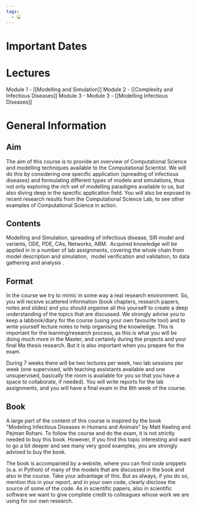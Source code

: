```yaml
---
tags:
  - 💻
---
```

# Important Dates

# Lectures
Module 1 - [[Modelling and Simulation]]
Module 2 - [[Complexity and Infectious Diseases]]
Module 3 - 
Module 3 - [[Modelling Infectious Diseases]]

# General Information
## Aim
The aim of this course is to provide an overview of Computational Science and modelling techniques available to the Computational Scientist. We will do this by considering one specific application (spreading of infectious diseases) and formulating different types of models and simulations, thus not only exploring the rich set of modelling paradigms available to us, but also diving deep in the specific application field. You will also be exposed to recent research results from the Computational Science Lab, to see other examples of Computational Science in action.

## Contents
Modelling and Simulation, spreading of infectious disease, SIR model and variants, ODE, PDE, CAs, Networks, ABM.  Acquired knowledge will be applied in in a number of lab assignments, covering the whole chain from model description and simulation,  model verification and validation, to data gathering and analysis .

## Format
In the course we try to mimic in some way a real research environment. So, you will receive scattered information (book chapters, research papers, notes and slides) and you should organise all this yourself to create a deep understanding of the topics that are discussed. We strongly advise you to keep a labbook/diary for the course (using your own favourite tool) and to write yourself lecture notes to help organising the knowledge. This is important for the learning/research process, as this is what you will be doing much more in the Master, and certainly during the projects and your final Ma thesis research. But it is also important when you prepare for the exam.  

During 7 weeks there will be two lectures per week, two lab sessions per week (one supervised, with teaching assistants available and one unsupervised, basically the room is available for you so that you have a space to collaborate, if needed). You will write reports for the lab assignments, and you will have a final exam in the 8th week of the course.

## Book
A large part of the content of this course is inspired by the book "Modeling Infectious Diseases in Humans and Animals" by Matt Keeling and Pejman Rohani. To follow the course and do the exam, it is not strictly needed to buy this book. However, if you find this topic interesting and want to go a bit deeper and see many very good examples, you are strongly advised to buy the book.

The book is accompanied by a website, where you can find code snippets (o.a. in Python) of many of the models that are discussed in the book and also in the course. Take your advantage of this. But as always, if you do so, mention this in your report, and in your own code, clearly disclose the source of some of the code. As in scientific papers, also in scientific software we want to give complete credit to colleagues whose work we are using for our own research.

